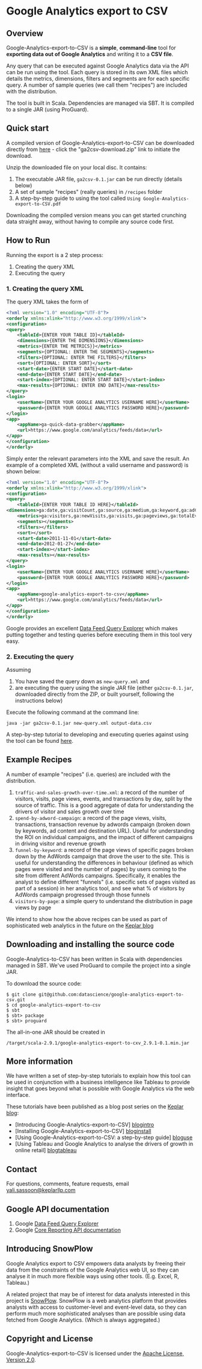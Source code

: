 # Google Analytics export to CSV #

## Overview ##
Google-Analytics-export-to-CSV is a **simple**, **command-line** tool for **exporting data out of Google Analytics** and writing it to a **CSV file**.

Any query that can be executed against Google Analytics data via the API can be run using the tool. Each query is stored in its own XML files which details the metrics, dimensions, filters and segments are for each specific query. A number of sample queries (we call them "recipes") are included with the distribution.

The tool is built in Scala. Dependencies are managed via SBT. It is compiled to a single JAR (using ProGuard). 

## Quick start ##
A compiled version of Google-Analytics-export-to-CSV can be downloaded directly from [here](https://github.com/datascience/google-analytics-export-to-csv/downloads) - click the "ga2csv-download.zip" link to initiate the download. 

Unzip the downloaded file on your local disc. It contains:

1.	The executable JAR file, `ga2csv-0.1.jar` can be run directly (details below)
2.	A set of sample "recipes" (really queries) in `/recipes` folder
3.	A step-by-step guide to using the tool called `Using Google-Analytics-export-to-CSV.pdf`

Downloading the compiled version means you can get started crunching data straight away, without having to compile any source code first.


## How to Run ##
Running the export is a 2 step process:

1.	Creating the query XML
2.	Executing the query

### 1. Creating the query XML ###
The query XML takes the form of 

```xml
<?xml version="1.0" encoding="UTF-8"?>
<orderly xmlns:xlink="http://www.w3.org/1999/xlink">
<configuration>
<query>
    <tableId>{ENTER YOUR TABLE ID}</tableId>
    <dimensions>{ENTER THE DIMENSIONS}</dimensions>
    <metrics>{ENTER THE METRICS}}</metrics>
    <segments>{OPTIONAL: ENTER THE SEGMENTS}</segments>
    <filters>{OPTIONAL: ENTER THE FILTERS}</filters>
    <sort>{OPTIONAL: ENTER SORT}</sort>
    <start-date>{ENTER START DATE}</start-date>
    <end-date>{ENTER START DATE}</end-date>
    <start-index>{OPTIONAL: ENTER START DATE}</start-index>
    <max-results>{OPTIONAL: ENTER END DATE}</max-results>
</query>
<login>
    <userName>{ENTER YOUR GOOGLE ANALYTICS USERNAME HERE}</userName>
    <password>{ENTER YOUR GOOGLE ANALYTICS PASSWORD HERE}</password>
</login>
<app>
    <appName>ga-quick-data-grabber</appName>
    <url>https://www.google.com/analytics/feeds/data</url>
</app>
</configuration>
</orderly>
```

Simply enter the relevant parameters into the XML and save the result. An example of a completed XML (without a valid username and password) is shown below:

```xml
<?xml version="1.0" encoding="UTF-8"?>
<orderly xmlns:xlink="http://www.w3.org/1999/xlink">
<configuration>
<query>
    <tableId>{ENTER YOUR TABLE ID HERE}</tableId>
<dimensions>ga:date,ga:visitCount,ga:source,ga:medium,ga:keyword,ga:adContent,ga:country</dimensions>
    <metrics>ga:visitors,ga:newVisits,ga:visits,ga:pageviews,ga:totalEvents,ga:transactions,ga:itemQuantity,ga:transactionRevenue,ga:timeOnSite,ga:bounces</metrics>
    <segments></segments>
    <filters></filters>
    <sort></sort>
    <start-date>2011-11-01</start-date>
    <end-date>2012-01-27</end-date>
    <start-index></start-index>
    <max-results></max-results>
</query>
<login>
    <userName>{ENTER YOUR GOOGLE ANALYTICS USERNAME HERE}</userName>
    <password>{ENTER YOUR GOOGLE ANALYTICS PASSWORD HERE}</password>
</login>
<app>
    <appName>google-analytics-export-to-csv</appName>
    <url>https://www.google.com/analytics/feeds/data</url>
</app>
</configuration>
</orderly>
```

Google provides an excellent [Data Feed Query Explorer](http://code.google.com/apis/analytics/docs/gdata/gdataExplorer.html) which makes putting together and testing queries before executing them in this tool very easy.

### 2. Executing the query ###
Assuming

1.	You have saved the query down as `new-query.xml` and
2.	are executing the query using the single JAR file (either `ga2csv-0.1.jar`, downloaded directly from the ZIP, or built yourself, following the instructions below)

Execute the following command at the command line:

	java -jar ga2csv-0.1.jar new-query.xml output-data.csv 


A step-by-step tutorial to developing and executing queries against using the tool can be found [here](http://www.keplarllp.com/blog/2012/01/using-google-analytics-export-to-csv-a-step-by-step-guide).


## Example Recipes ##
A number of example "recipes" (i.e. queries) are included with the distribution.

1.	`traffic-and-sales-growth-over-time.xml`: a record of the number of visitors, visits, page views, events, and transactions by day, split by the source of traffic. This is a good aggregate of data for understanding the drivers of visitor and sales growth over time
2.	`spend-by-adword-campaign`: a record of the page views, visits, transactions, transaction revenue by adwords campaign (broken down by keywords, ad content and destination URL). Useful for understanding the ROI on individual campaigns, and the impact of different campaigns in driving visitor and revenue growth
3.	`funnel-by-keyword`: a record of the page views of specific pages broken down by the AdWords campaign that drove the user to the site. This is useful for understanding the differences in behaviour (defined as which pages were visited and the number of pages) by users coming to the site from different AdWords campaigns. Specifically, it enables the analyst to define different "funnels" (i.e. specific sets of pages visited as part of a session) in her analytics tool, and see what % of visitors by AdWords campaign progressed through those funnels
4.	`visitors-by-page`: a simple query to understand the distribution in page views by page

We intend to show how the above recipes can be used as part of sophisticated web analytics in the future on the [Keplar blog](http://www.keplarllp.com/blog)


## Downloading and installing the source code
Google-Analytics-to-CSV has been written in Scala with dependencies managed in SBT. We've used ProGuard to compile the project into a single JAR.

To download the source code:

	$ git clone git@github.com:datascience/google-analytics-export-to-csv.git
	$ cd google-analytics-export-to-csv
	$ sbt
	$ sbt> package
	$ sbt> proguard

The all-in-one JAR should be created in

	/target/scala-2.9.1/google-analytics-export-to-cxv_2.9.1-0.1.min.jar

## More information ##
We have written a set of step-by-step tutorials to explain how this tool can be used in conjunction with a business intelligence like Tableau to provide insight that goes beyond what is possible with Google Analytics via the web interface.

These tutorials have been published as a blog post series on the [Keplar blog](http://www.keplarllp.com/blog):

* [Introducing Google-Analytics-export-to-CSV] [blogintro]
* [Installing Google-Analytics-export-to-CSV] [bloginstall]
* [Using Google-Analytics-export-to-CSV: a step-by-step guide] [bloguse]
* [Using Tableau and Google Analytics to analyse the drivers of growth in online retail] [blogtableau] 

## Contact ##

For questions, comments, feature requests, email yali.sassoon@keplarllp.com

## Google API documentation

1. Google [Data Feed Query Explorer](http://code.google.com/apis/analytics/docs/gdata/gdataExplorer.html)
2.	Google [Core Reporting API documentation](http://code.google.com/apis/analytics/docs/gdata/v3/gdataGettingStarted.html)

## Introducing SnowPlow ##

Google Analytics export to CSV empowers data analysts by freeing their data from the constraints of the Google Analytics web UI, so they can analyse it in much more flexible ways using other tools. (E.g. Excel, R, Tableau.)

A related project that may be of interest for data analysts interested in this project is [SnowPlow](https://github.com/snowplow/snowplow). SnowPlow is a web analytics platform that provides analysts with access to customer-level and event-level data, so they can perform much more sophisticated analyses than are possible using data fetched from Google Analytics. (Which is always aggregated.)


## Copyright and License

Google-Analytics-export-to-CSV is licensed under the [Apache License, Version 2.0](http://www.apache.org/licenses/LICENSE-2.0.html).

[blogintro]: http://www.keplarllp.com/blog/2012/01/introducing-google-analytics-export-to-csv-a-fast-simple-way-to-get-your-google-analytics-data-into-your-favourite-analytics-programme
[bloginstall]: http://www.keplarllp.com/blog/2012/01/google-analytics-export-to-csv
[bloguse]: http://www.keplarllp.com/blog/2012/01/using-google-analytics-export-to-csv-a-step-by-step-guide
[blogtableau]: http://www.keplarllp.com/blog/2012/02/using-tableau-and-google-analytics-to-analyse-the-drivers-of-growth-in-online-retail